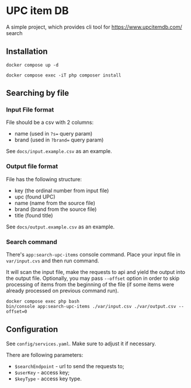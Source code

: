 # UPC item DB

A simple project, which provides cli tool for https://www.upcitemdb.com/ search

## Installation

```shell
docker compose up -d
```

```shell
docker compose exec -iT php composer install
```

## Searching by file

### Input File format

File should be a csv with 2 columns:
- name (used in `?s=` query param)
- brand (used in `?brand=` query param)

See `docs/input.example.csv` as an example.

### Output file format

File has the following structure:
- key (the ordinal number from input file)
- upc (found UPC)
- name (name from the source file)
- brand (brand from the source file)
- title (found title)

See `docs/output.example.csv` as an example.

### Search command

There's `app:search-upc-items` console command. Place your input file in `var/input.cvs` and then run command.

It will scan the input file, make the requests to api and yield the output into the output file. 
Optionally, you may pass `--offset` option in order to skip processing of items from the beginning of the file (if some items were already processed on previous command run). 

```shell
docker compose exec php bash
bin/console app:search-upc-items ./var/input.csv ./var/output.csv --offset=0
```

## Configuration

See `config/services.yaml`. Make sure to adjust it if necessary.

There are following parameters:
- `$searchEndpoint` - url to send the requests to;
- `$userKey` - access key;
- `$keyType` - access key type.
